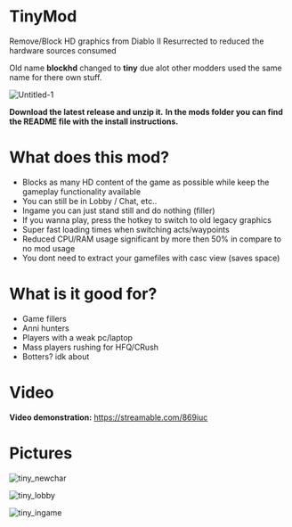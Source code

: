 # TinyMod

Remove/Block HD graphics from Diablo II Resurrected to reduced the hardware sources consumed

Old name **blockhd** changed to **tiny** due alot other modders used the same name for there own stuff.

![Untitled-1](https://user-images.githubusercontent.com/119764208/222894520-6bea772c-472b-4a65-89b6-9efb7a90f8ef.png)

**Download the latest release and unzip it.**
**In the mods folder you can find the README file with the install instructions.**

# What does this mod?
* Blocks as many HD content of the game as possible while keep the gameplay functionality available
* You can still be in Lobby / Chat, etc..
* Ingame you can just stand still and do nothing (filler)
* If you wanna play, press the hotkey to switch to old legacy graphics
* Super fast loading times when switching acts/waypoints
* Reduced CPU/RAM usage significant by more then 50% in compare to no mod usage
* You dont need to extract your gamefiles with casc view (saves space)

# What is it good for?
* Game fillers
* Anni hunters
* Players with a weak pc/laptop
* Mass players rushing for HFQ/CRush
* Botters? idk about

# Video

**Video demonstration:** https://streamable.com/869iuc


# Pictures

![tiny_newchar](https://user-images.githubusercontent.com/119764208/222893928-afa6b7d0-307b-4683-b0da-a8cde0a66d56.png)

![tiny_lobby](https://user-images.githubusercontent.com/119764208/222893931-b98ec9d1-41b5-46a9-a2c3-7845a95c1f65.png)

![tiny_ingame](https://user-images.githubusercontent.com/119764208/222893934-0b71bdd0-1898-44c8-9970-12b7a5804ffd.png)
